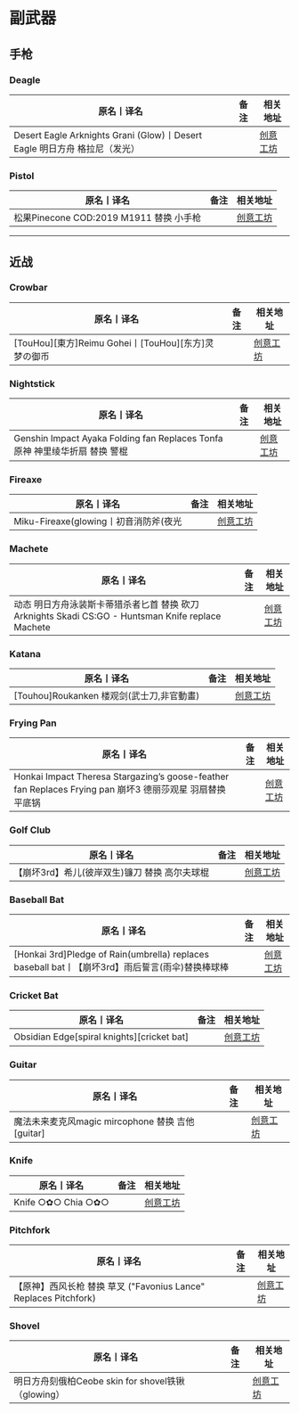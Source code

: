 # 副武器

## 手枪

### Deagle

| 原名丨译名                                                                | 备注 | 相关地址                                                                      |
| ------------------------------------------------------------------------- | ---- | ----------------------------------------------------------------------------- |
| Desert Eagle Arknights Grani (Glow)丨Desert Eagle 明日方舟 格拉尼（发光） |      | [创意工坊](https://steamcommunity.com/sharedfiles/filedetails/?id=2535231158) |

### Pistol

| 原名丨译名                              | 备注 | 相关地址                                                                      |
| --------------------------------------- | ---- | ----------------------------------------------------------------------------- |
| 松果Pinecone COD:2019 M1911 替换 小手枪 |      | [创意工坊](https://steamcommunity.com/sharedfiles/filedetails/?id=2390325849) |

---

## 近战

### Crowbar

| 原名丨译名                                          | 备注 | 相关地址                                                                      |
| --------------------------------------------------- | ---- | ----------------------------------------------------------------------------- |
| [TouHou][東方]Reimu Gohei丨[TouHou][东方]灵梦の御币 |      | [创意工坊](https://steamcommunity.com/sharedfiles/filedetails/?id=1830036358) |  |

### Nightstick

| 原名丨译名                                                                  | 备注 | 相关地址                                                                      |
| --------------------------------------------------------------------------- | ---- | ----------------------------------------------------------------------------- |
| Genshin Impact Ayaka Folding fan Replaces Tonfa 原神 神里绫华折扇 替换 警棍 |      | [创意工坊](https://steamcommunity.com/sharedfiles/filedetails/?id=2562095240) |

### Fireaxe

| 原名丨译名                            | 备注 | 相关地址                                                                      |
| ------------------------------------- | ---- | ----------------------------------------------------------------------------- |
| Miku-Fireaxe(glowing丨初音消防斧(夜光 |      | [创意工坊](https://steamcommunity.com/sharedfiles/filedetails/?id=2203172245) |

### Machete

| 原名丨译名                                                                                         | 备注 | 相关地址                                                                      |
| -------------------------------------------------------------------------------------------------- | ---- | ----------------------------------------------------------------------------- |
| 动态 明日方舟泳装斯卡蒂猎杀者匕首 替换 砍刀 Arknights Skadi CS:GO - Huntsman Knife replace Machete |      | [创意工坊](https://steamcommunity.com/sharedfiles/filedetails/?id=2324841245) |  |

### Katana

| 原名丨译名                                | 备注 | 相关地址                                                                      |
| ----------------------------------------- | ---- | ----------------------------------------------------------------------------- |
| [Touhou]Roukanken 楼观剑(武士刀,非官動畫) |      | [创意工坊](https://steamcommunity.com/sharedfiles/filedetails/?id=1835731714) |  |

### Frying Pan

| 原名丨译名                                                                                                | 备注 | 相关地址                                                                      |
| --------------------------------------------------------------------------------------------------------- | ---- | ----------------------------------------------------------------------------- |
| Honkai Impact Theresa Stargazing’s goose-feather fan Replaces Frying pan 崩坏3 德丽莎观星 羽扇替换 平底锅 |      | [创意工坊](https://steamcommunity.com/sharedfiles/filedetails/?id=2147188841) |

### Golf Club

| 原名丨译名                                    | 备注 | 相关地址                                                                      |
| --------------------------------------------- | ---- | ----------------------------------------------------------------------------- |
| 【崩坏3rd】希儿(彼岸双生)镰刀 替换 高尔夫球棍 |      | [创意工坊](https://steamcommunity.com/sharedfiles/filedetails/?id=2232247575) |  |

### Baseball Bat

| 原名丨译名                                                                                      | 备注 | 相关地址                                                                      |
| ----------------------------------------------------------------------------------------------- | ---- | ----------------------------------------------------------------------------- |
| [Honkai 3rd]Pledge of Rain(umbrella) replaces baseball bat丨【崩坏3rd】雨后誓言(雨伞)替换棒球棒 |      | [创意工坊](https://steamcommunity.com/sharedfiles/filedetails/?id=1720166178) |

### Cricket Bat

| 原名丨译名                                 | 备注 | 相关地址                                                                      |
| ------------------------------------------ | ---- | ----------------------------------------------------------------------------- |
| Obsidian Edge[spiral knights][cricket bat] |      | [创意工坊](https://steamcommunity.com/sharedfiles/filedetails/?id=2545126417) |  |

### Guitar

| 原名丨译名                                       | 备注 | 相关地址                                                                      |
| ------------------------------------------------ | ---- | ----------------------------------------------------------------------------- |
| 魔法未来麦克风magic mircophone 替换 吉他[guitar] |      | [创意工坊](https://steamcommunity.com/sharedfiles/filedetails/?id=2390319927) |  |

### Knife

| 原名丨译名         | 备注 | 相关地址                                                                      |
| ------------------ | ---- | ----------------------------------------------------------------------------- |
| Knife ○✿○ Chia ○✿○ |      | [创意工坊](https://steamcommunity.com/sharedfiles/filedetails/?id=1670145450) |

### Pitchfork

| 原名丨译名                                                       | 备注 | 相关地址                                                                      |
| ---------------------------------------------------------------- | ---- | ----------------------------------------------------------------------------- |
| 【原神】西风长枪 替换 草叉 ("Favonius Lance" Replaces Pitchfork) |      | [创意工坊](https://steamcommunity.com/sharedfiles/filedetails/?id=2458624402) |  |

### Shovel

| 原名丨译名                                         | 备注 | 相关地址                                                                      |
| -------------------------------------------------- | ---- | ----------------------------------------------------------------------------- |
| 明日方舟刻俄柏Ceobe skin for shovel铁锹（glowing） |      | [创意工坊](https://steamcommunity.com/sharedfiles/filedetails/?id=2244536774) |  |
